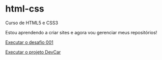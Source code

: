 # html-css
 Curso de HTML5 e CSS3

 Estou aprendendo a criar sites e agora vou gerenciar meus repositórios!

 <a href="https://araposo741.github.io/html-css/desafios/modulo-01/d001/android.html">Executar o desafio 001</a>

 <a href="https://araposo741.github.io/projeto-devcar/">Executar o projeto DevCar</a>
